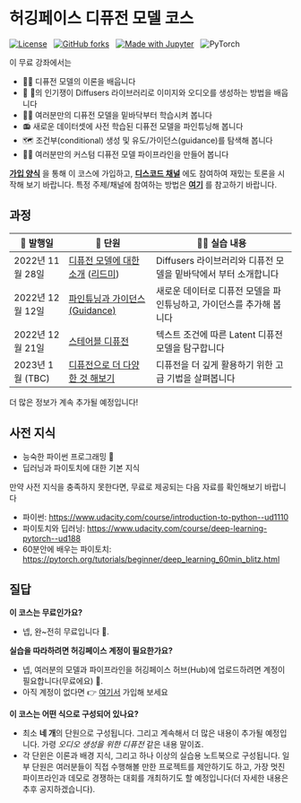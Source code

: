 
# 허깅페이스 디퓨전 모델 코스

[![License](https://img.shields.io/static/v1?label=License&message=Apache&color=<Yellow>)](https://github.com/huggingface/diffusion-models-class/blob/main/LICENSE) &nbsp;
[![GitHub forks](https://img.shields.io/github/forks/huggingface/diffusion-models-class.svg?style=social&label=Fork&maxAge=2592000)](https://github.com/dhakalnirajan/diffusion-models-class) &nbsp;
[![Made with Jupyter](https://img.shields.io/badge/Made%20with-Jupyter-red?style=flat-square&logo=Jupyter)](https://jupyter.org/try) &nbsp;
![PyTorch](https://img.shields.io/badge/PyTorch-%23EE4C2C.svg?style=flat-square&logo=PyTorch&logoColor=white)

이 무료 강좌에서는
- 👩‍🎓 디퓨전 모델의 이론을 배웁니다
- 🧨 🤗의 인기쟁이 Diffusers 라이브러리로 이미지와 오디오를 생성하는 방법을 배웁니다
- 🏋️‍♂️ 여러분만의 디퓨전 모델을 밑바닥부터 학습시켜 봅니다
- 📻 새로운 데이터셋에 사전 학습된 디퓨전 모델을 파인튜닝해 봅니다
- 🗺 조건부(conditional) 생성 및 유도/가이던스(guidance)를 탐색해 봅니다
- 🧑‍🔬 여러분만의 커스텀 디퓨전 모델 파이프라인을 만들어 봅니다


**[가입 양식](https://huggingface.us17.list-manage.com/subscribe?u=7f57e683fa28b51bfc493d048&id=ef963b4162)** 을 통해 이 코스에 가입하고, **[디스코드 채널](https://discord.gg/aYka4Yhff9)** 에도 참여하여 재밌는 토론을 시작해 보기 바랍니다. 특정 주제/채널에 참여하는 방법은 **[여기](https://discord.com/channels/879548962464493619/1014509271255367701)** 를 참고하기 바랍니다.

## 과정

| 📆 발행일  | 📘 단원           | 👩‍💻 실습 내용 |
|---------------|----------------------------------------------------------|----------------------------------------------------------------------------------------------------------|
| 2022년 11월 28일  | [디퓨전 모델에 대한 소개](https://github.com/huggingface/diffusion-models-class/tree/main/unit1) ([리드미](https://github.com/deep-diver/diffusion-models-class/blob/main/unit1/README_KR.md)) | Diffusers 라이브러리와 디퓨전 모델을 밑바닥에서 부터 소개합니다 |
| 2022년 12월 12일  | [파인튜닝과 가이던스(Guidance)](https://github.com/huggingface/diffusion-models-class/tree/main/unit2) | 새로운 데이터로 디퓨전 모델을 파인튜닝하고, 가이던스를 추가해 봅니다 |
| 2022년 12월 21일  | [스테어블 디퓨전](https://github.com/huggingface/diffusion-models-class/tree/main/unit3) | 텍스트 조건에 따른 Latent 디퓨전 모델을 탐구합니다 |
| 2023년 1월 (TBC)  | [디퓨전으로 더 다양한 것 해보기](https://github.com/huggingface/diffusion-models-class/tree/main/unit4) | 디퓨전을 더 깊게 활용하기 위한 고급 기법을 살펴봅니다 |

더 많은 정보가 계속 추가될 예정입니다!


## 사전 지식
- 능숙한 파이썬 프로그래밍 🐍
- 딥러닝과 파이토치에 대한 기본 지식

만약 사전 지식을 충족하지 못한다면, 무료로 제공되는 다음 자료를 확인해보기 바랍니다
- 파이썬: https://www.udacity.com/course/introduction-to-python--ud1110
- 파이토치와 딥러닝: https://www.udacity.com/course/deep-learning-pytorch--ud188
- 60분안에 배우는 파이토치: https://pytorch.org/tutorials/beginner/deep_learning_60min_blitz.html

## 질답
**이 코스는 무료인가요?**

- 넵, 완~전히 무료입니다 🥳.


**실습을 따라하려면 허깅페이스 계정이 필요한가요?**

- 넵, 여러분의 모델과 파이프라인을 허깅페이스 허브(Hub)에 업로드하려면 계정이 필요합니다(무료에요) 🤗.
- 아직 계정이 없다면 👉 [여기서](https://huggingface.co/join) 가입해 보세요

**이 코스는 어떤 식으로 구성되어 있나요?**

- 최소 **네 개**의 단원으로 구성됩니다. 그리고 계속해서 더 많은 내용이 추가될 예정입니다. 가령 _오디오 생성을 위한 디퓨전_ 같은 내용 말이죠.
- 각 단윈은 이론과 배경 지식, 그리고 하나 이상의 실습용 노트북으로 구성됩니다. 일부 단원은 여러분들이 직접 수행해볼 만한 프로젝트를 제안하기도 하고, 가장 멋진 파이프라인과 데모로 경쟁하는  대회를 개최하기도 할 예정입니다(더 자세한 내용은 추후 공지하겠습니다).

